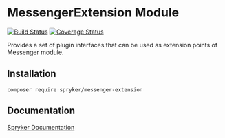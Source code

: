 # MessengerExtension Module
[![Build Status](https://travis-ci.org/spryker/messenger-extension.svg)](https://travis-ci.org/spryker/messenger-extension)
[![Coverage Status](https://coveralls.io/repos/github/spryker/messenger-extension/badge.svg)](https://coveralls.io/github/spryker/messenger-extension)

Provides a set of plugin interfaces that can be used as extension points of Messenger module.

## Installation

```
composer require spryker/messenger-extension
```

## Documentation

[Spryker Documentation](https://academy.spryker.com/developing_with_spryker/module_guide/modules.html)
